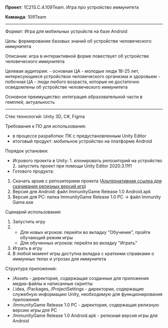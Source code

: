 **Проект**: 1С21S.C.4.109Team. Игра про устройство иммунитета

**Команда**: 109Team
***
Формат: Игра для мобильных устройств на базе Android

Цель: формирование базовых знаний об устройстве человеческого иммунитета

Описание: игра в интерактивной форме повествует об устройстве человеческого иммунитета

Целевая аудитория: 
	- основная ЦА - молодые люди 18-25 лет, интересующиеся устройствои человеческого организма и здоровьем
	- побочная ЦА - люди любого возраста, которые не достаточно осведомлены об устройстве человеческого иммунитета

Основное преимущество: интеграция образовательной части в гемплей, актуальность
***
Стек технологий: Unity 3D, C#, Figma

Требования к ПО для использования:
* в процессе разработки: ПК с предустановленным Unity Editor
* итоговый продукт: мобильное устройство на платформе Android

Порядок установки:
* Игрового проекта в Unity: 1. клонировать репозиторий на устройство 2. запустить проект при помощи Unity Editor 2020.3.11f1
* Готового продукта:
1. Скачать архив с репозиторием проекта ([Альтернативная ссылка для скачивания релизных версий игр](https://drive.google.com/drive/folders/1Np2BZmZUngdZfRTd_wgIHvwyy-XmiwUy?usp=sharing))
2. Версия для Android: файл ImmunityGame Release 1.0 Android.apk
3. Версия для PC: папка ImmunityGame Release 1.0 PC -> файл Immunity Game.exe

Сценарий использования:
1. Запустить игру
2. * Для новых игроков: перейти во вкладку "Обучение", пройти обучающий режим игры
   * Для обученных игроков: перейти во вкладку "Играть"
4. Играть в игру
5. В любой момент игры доступна вкладка с краткими справками о иммунных телах  и угрозах для иммунитета

Структура приложения: 
* /Assets - директория, содержащая созданные для приложения медиа-файлы и написанные скрипты
* /.idea, /Packages, /ProjectSettings - директории, содержащие служебную информацию Unity, необходимую для функционирования приложения
* /ImmunityGame Release 1.0 PC - директория, содержащая релизную версию игры для PC
* /ImmunityGame Release 1.0 Android.apk - релизная версия игры для Android